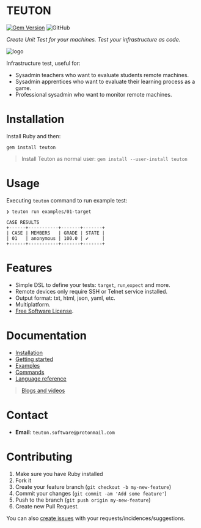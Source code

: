 
# TEUTON

[![Gem Version](https://badge.fury.io/rb/teuton.svg)](https://badge.fury.io/rb/teuton)
![GitHub](https://img.shields.io/github/license/dvarrui/teuton)

_Create Unit Test for your machines. Test your infrastructure as code._

![logo](./docs/images/logo.png)

Infrastructure test, useful for:
* Sysadmin teachers who want to evaluate students remote machines.
* Sysadmin apprentices who want to evaluate their learning process as a game.
* Professional sysadmin who want to monitor remote machines.

# Installation

Install Ruby and then:

```console
gem install teuton
```

> Install Teuton as normal user: `gem install --user-install teuton`

# Usage

Executing `teuton` command to run example test:

```console
❯ teuton run examples/01-target

CASE RESULTS
+------+-----------+-------+-------+
| CASE | MEMBERS   | GRADE | STATE |
| 01   | anonymous | 100.0 | ✔     |
+------+-----------+-------+-------+
```

# Features

* Simple DSL to define your tests: `target`, `run`,`expect` and more.
* Remote devices only require SSH or Telnet service installed.
* Output format: txt, html, json, yaml, etc.
* Multiplatform.
* [Free Software License](LICENSE).

# Documentation

* [Installation](docs/install/README.md)
* [Getting started](docs/learn/README.md)
* [Examples](examples)
* [Commands](docs/commands/README.md)
* [Language reference](docs/dsl/README.md)

> [Blogs and videos](docs/videos.md)

# Contact

* **Email**: `teuton.software@protonmail.com`

# Contributing

1. Make sure you have Ruby installed
1. Fork it
1. Create your feature branch (`git checkout -b my-new-feature`)
1. Commit your changes (`git commit -am 'Add some feature'`)
1. Push to the branch (`git push origin my-new-feature`)
1. Create new Pull Request.

You can also [create issues](https://github.com/teuton-software/teuton/issues) with your requests/incidences/suggestions.
